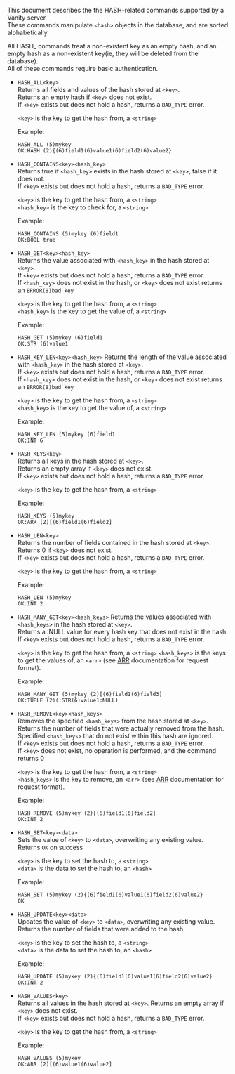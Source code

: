 This document describes the the HASH-related commands supported by a Vanity server  
These commands manipulate `<hash>` objects in the database, and are sorted alphabetically.  

All HASH_ commands treat a non-existent key as an empty hash, and an empty hash as a non-existent key(ie, they will be deleted from the database).  
All of these commands require basic authentication.  

- `HASH_ALL<key>`  
    Returns all fields and values of the hash stored at `<key>`.  
    Returns an empty hash if `<key>` does not exist.  
    If `<key>` exists but does not hold a hash, returns a `BAD_TYPE` error.  

    `<key>` is the key to get the hash from, a `<string>`  

    Example:
    ```
    HASH_ALL (5)mykey
    OK:HASH (2){(6)field1(6)value1(6)field2(6)value2}
    ```

- `HASH_CONTAINS<key><hash_key>`  
    Returns true if `<hash_key>` exists in the hash stored at `<key>`, false if it does not.  
    If `<key>` exists but does not hold a hash, returns a `BAD_TYPE` error.  

    `<key>` is the key to get the hash from, a `<string>`  
    `<hash_key>` is the key to check for, a `<string>`  

    Example:
    ```
    HASH_CONTAINS (5)mykey (6)field1
    OK:BOOL true
    ```

- `HASH_GET<key><hash_key>`  
    Returns the value associated with `<hash_key>` in the hash stored at `<key>`.  
    If `<key>` exists but does not hold a hash, returns a `BAD_TYPE` error.  
    If `<hash_key>` does not exist in the hash, or `<key>` does not exist returns an `ERROR(8)bad key`  

    `<key>` is the key to get the hash from, a `<string>`  
    `<hash_key>` is the key to get the value of, a `<string>`  

    Example:
    ```
    HASH_GET (5)mykey (6)field1
    OK:STR (6)value1
    ```

- `HASH_KEY_LEN<key><hash_key>`
    Returns the length of the value associated with `<hash_key>` in the hash stored at `<key>`.  
    If `<key>` exists but does not hold a hash, returns a `BAD_TYPE` error.  
    If `<hash_key>` does not exist in the hash, or `<key>` does not exist returns an `ERROR(8)bad key`  

    `<key>` is the key to get the hash from, a `<string>`  
    `<hash_key>` is the key to get the value of, a `<string>`  

    Example:
    ```
    HASH_KEY_LEN (5)mykey (6)field1
    OK:INT 6
    ```

- `HASH_KEYS<key>`  
    Returns all keys in the hash stored at `<key>`.  
    Returns an empty array if `<key>` does not exist.  
    If `<key>` exists but does not hold a hash, returns a `BAD_TYPE` error.  

    `<key>` is the key to get the hash from, a `<string>`  

    Example:
    ```
    HASH_KEYS (5)mykey
    OK:ARR (2)[(6)field1(6)field2]
    ```

- `HASH_LEN<key>`  
    Returns the number of fields contained in the hash stored at `<key>`.  
    Returns 0 if `<key>` does not exist.  
    If `<key>` exists but does not hold a hash, returns a `BAD_TYPE` error.  

    `<key>` is the key to get the hash from, a `<string>`  

    Example:
    ```
    HASH_LEN (5)mykey
    OK:INT 2
    ```

- `HASH_MANY_GET<key><hash_keys>`
    Returns the values associated with `<hash_keys>` in the hash stored at `<key>`.  
    Returns a :NULL value for every hash key that does not exist in the hash.  
    If `<key>` exists but does not hold a hash, returns a `BAD_TYPE` error.  

    `<key>` is the key to get the hash from, a `<string>`
    `<hash_keys>` is the keys to get the values of, an `<arr>` (see [ARR](../TYPES.md) documentation for request format).

    Example:
    ```
    HASH_MANY_GET (5)mykey (2)[(6)field1(6)field3]
    OK:TUPLE (2)(:STR(6)value1:NULL)
    ```

- `HASH_REMOVE<key><hash_keys>`  
    Removes the specified `<hash_keys>` from the hash stored at `<key>`.  
    Returns the number of fields that were actually removed from the hash.  
    Specified `<hash_keys>` that do not exist within this hash are ignored.  
    If `<key>` exists but does not hold a hash, returns a `BAD_TYPE` error.  
    If `<key>` does not exist, no operation is performed, and the command returns 0  

    `<key>` is the key to get the hash from, a `<string>`  
    `<hash_keys>` is the key to remove, an `<arr>` (see [ARR](../TYPES.md) documentation for request format).  

    Example:
    ```
    HASH_REMOVE (5)mykey (2)[(6)field1(6)field2]
    OK:INT 2
    ```

- `HASH_SET<key><data>`  
    Sets the value of `<key>` to `<data>`, overwriting any existing value.  
    Returns `OK` on success  

    `<key>` is the key to set the hash to, a `<string>`  
    `<data>` is the data to set the hash to, an `<hash>`  

    Example:
    ```
    HASH_SET (5)mykey (2){(6)field1(6)value1(6)field2(6)value2}
    OK
    ```

- `HASH_UPDATE<key><data>`  
    Updates the value of `<key>` to `<data>`, overwriting any existing value.  
    Returns the number of fields that were added to the hash.  

    `<key>` is the key to set the hash to, a `<string>`  
    `<data>` is the data to set the hash to, an `<hash>`  

    Example:
    ```
    HASH_UPDATE (5)mykey (2){(6)field1(6)value1(6)field2(6)value2}
    OK:INT 2
    ```

- `HASH_VALUES<key>`  
    Returns all values in the hash stored at `<key>`.
    Returns an empty array if `<key>` does not exist.  
    If `<key>` exists but does not hold a hash, returns a `BAD_TYPE` error.  

    `<key>` is the key to get the hash from, a `<string>`  

    Example:
    ```
    HASH_VALUES (5)mykey
    OK:ARR (2)[(6)value1(6)value2]
    ```
